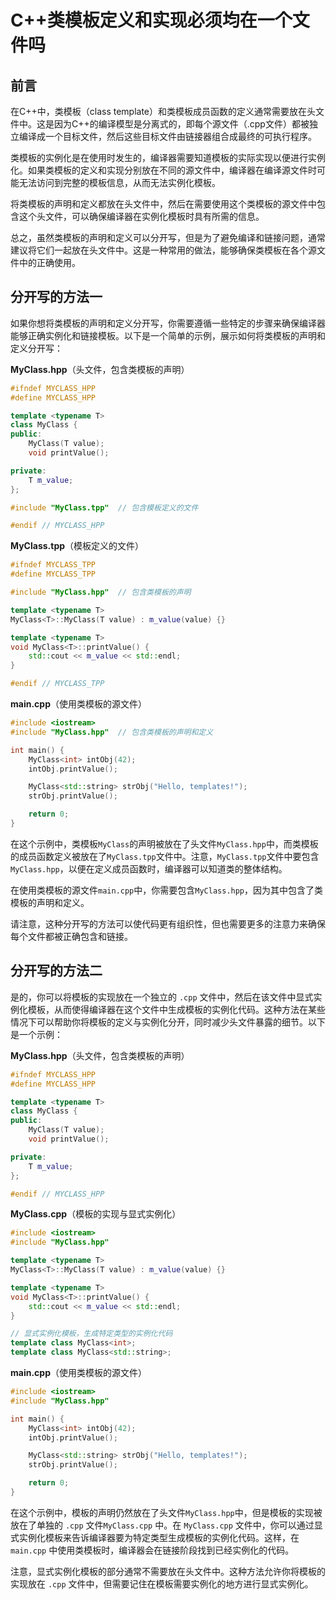 # C++类模板定义和实现必须均在一个文件吗

## 前言

在C++中，类模板（class template）和类模板成员函数的定义通常需要放在头文件中。这是因为C++的编译模型是分离式的，即每个源文件（.cpp文件）都被独立编译成一个目标文件，然后这些目标文件由链接器组合成最终的可执行程序。

类模板的实例化是在使用时发生的，编译器需要知道模板的实际实现以便进行实例化。如果类模板的定义和实现分别放在不同的源文件中，编译器在编译源文件时可能无法访问到完整的模板信息，从而无法实例化模板。

将类模板的声明和定义都放在头文件中，然后在需要使用这个类模板的源文件中包含这个头文件，可以确保编译器在实例化模板时具有所需的信息。

总之，虽然类模板的声明和定义可以分开写，但是为了避免编译和链接问题，通常建议将它们一起放在头文件中。这是一种常用的做法，能够确保类模板在各个源文件中的正确使用。

## 分开写的方法一

如果你想将类模板的声明和定义分开写，你需要遵循一些特定的步骤来确保编译器能够正确实例化和链接模板。以下是一个简单的示例，展示如何将类模板的声明和定义分开写：

**MyClass.hpp**（头文件，包含类模板的声明）

```cpp
#ifndef MYCLASS_HPP
#define MYCLASS_HPP

template <typename T>
class MyClass {
public:
    MyClass(T value);
    void printValue();

private:
    T m_value;
};

#include "MyClass.tpp"  // 包含模板定义的文件

#endif // MYCLASS_HPP
```

**MyClass.tpp**（模板定义的文件）

```cpp
#ifndef MYCLASS_TPP
#define MYCLASS_TPP

#include "MyClass.hpp"  // 包含类模板的声明

template <typename T>
MyClass<T>::MyClass(T value) : m_value(value) {}

template <typename T>
void MyClass<T>::printValue() {
    std::cout << m_value << std::endl;
}

#endif // MYCLASS_TPP
```

**main.cpp**（使用类模板的源文件）

```cpp
#include <iostream>
#include "MyClass.hpp"  // 包含类模板的声明和定义

int main() {
    MyClass<int> intObj(42);
    intObj.printValue();

    MyClass<std::string> strObj("Hello, templates!");
    strObj.printValue();

    return 0;
}
```

在这个示例中，类模板`MyClass`的声明被放在了头文件`MyClass.hpp`中，而类模板的成员函数定义被放在了`MyClass.tpp`文件中。注意，`MyClass.tpp`文件中要包含`MyClass.hpp`，以便在定义成员函数时，编译器可以知道类的整体结构。

在使用类模板的源文件`main.cpp`中，你需要包含`MyClass.hpp`，因为其中包含了类模板的声明和定义。

请注意，这种分开写的方法可以使代码更有组织性，但也需要更多的注意力来确保每个文件都被正确包含和链接。

## 分开写的方法二

是的，你可以将模板的实现放在一个独立的 `.cpp` 文件中，然后在该文件中显式实例化模板，从而使得编译器在这个文件中生成模板的实例化代码。这种方法在某些情况下可以帮助你将模板的定义与实例化分开，同时减少头文件暴露的细节。以下是一个示例：

**MyClass.hpp**（头文件，包含类模板的声明）

```cpp
#ifndef MYCLASS_HPP
#define MYCLASS_HPP

template <typename T>
class MyClass {
public:
    MyClass(T value);
    void printValue();

private:
    T m_value;
};

#endif // MYCLASS_HPP
```

**MyClass.cpp**（模板的实现与显式实例化）

```cpp
#include <iostream>
#include "MyClass.hpp"

template <typename T>
MyClass<T>::MyClass(T value) : m_value(value) {}

template <typename T>
void MyClass<T>::printValue() {
    std::cout << m_value << std::endl;
}

// 显式实例化模板，生成特定类型的实例化代码
template class MyClass<int>;
template class MyClass<std::string>;
```

**main.cpp**（使用类模板的源文件）

```cpp
#include <iostream>
#include "MyClass.hpp"

int main() {
    MyClass<int> intObj(42);
    intObj.printValue();

    MyClass<std::string> strObj("Hello, templates!");
    strObj.printValue();

    return 0;
}
```

在这个示例中，模板的声明仍然放在了头文件`MyClass.hpp`中，但是模板的实现被放在了单独的 `.cpp` 文件`MyClass.cpp` 中。在 `MyClass.cpp` 文件中，你可以通过显式实例化模板来告诉编译器要为特定类型生成模板的实例化代码。这样，在 `main.cpp` 中使用类模板时，编译器会在链接阶段找到已经实例化的代码。

注意，显式实例化模板的部分通常不需要放在头文件中。这种方法允许你将模板的实现放在 `.cpp` 文件中，但需要记住在模板需要实例化的地方进行显式实例化。
